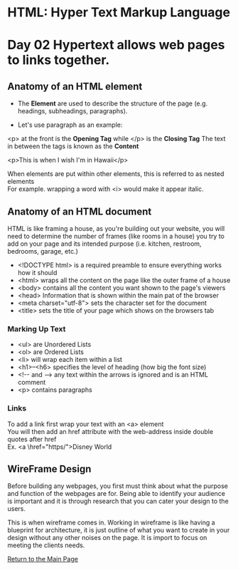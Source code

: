 
# HTML: Hyper Text Markup Language

# Day 02 Hypertext allows web pages to links together. 

## Anatomy of an HTML element

- The  **Element** are used to describe the structure of the page (e.g. headings, subheadings, paragraphs).

- Let's use paragraph as an example:  

\<p> at the front is the **Opening Tag** while \</p> is the **Closing Tag**
The text in between the tags is known as the **Content**

\<p>This is when I wish I'm in Hawaii\</p>

When elements are put within other elements, this is referred to as nested elements  
For example. wrapping a word with \<i> would make it appear italic.

## Anatomy of an HTML document
 
HTML is like framing a house, as you're building out your website, you will need to determine the number of frames (like rooms in a house) you try to add on your page and its intended purpose  (i.e. kitchen, restroom, bedrooms, garage, etc.)

- \<!DOCTYPE html> is a required preamble to ensure everything works how it should
- \<html></html> wraps all the content on the page like the outer frame of a house
- \<body></body> contains all the content you want shown to the page's viewers
- \<head></head> Information that is shown within the main pat of the browser
- \<meta charset="utf-8"> sets the character set for the document
- \<title></title> sets the title of your page which shows on the browsers tab

### Marking Up Text

- \<ul> are Unordered Lists 
- \<ol> are Ordered Lists
- \<li> will wrap each item within a list
- \<h1>–\<h6> specifies the level of heading (how big the font size)
- \<!-- and --> any text within the arrows is ignored and is an HTML comment
- \<p> contains paragraphs


### Links

To add a link first wrap your text with an \<a> element  
You will then add an href attribute with the web-address inside double quotes after href  
Ex. \<a \href="https/">Disney World</a>

## WireFrame Design

Before building any webpages, you first must think about what the purpose and function of the webpages are for. 
Being able to identify your audience is important and it is through research that you can cater your design to the users.

This is when wireframe comes in. Working in wireframe is like having a blueprint for architecture, it is just outline of what you want to create in your design without any other noises on the page. It is import to focus on meeting the clients needs. 

[Return to the Main Page](https://kenney-yang.github.io/reading-notes/)
